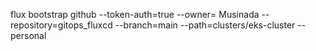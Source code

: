 flux bootstrap github 
  --token-auth=true 
  --owner= Musinada
  --repository=gitops_fluxcd 
  --branch=main 
  --path=clusters/eks-cluster 
  --personal
  
